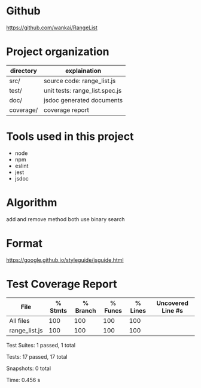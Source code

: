 # Github
https://github.com/wankai/RangeList

# Project organization

directory | explaination
--------- | ----------------------------------
src/      | source code: range_list.js
test/     | unit tests: range_list.spec.js
doc/      | jsdoc generated documents
coverage/ | coverage report

# Tools used in this project

* node
* npm
* eslint
* jest
* jsdoc

# Algorithm

add and remove method both use binary search

# Format

https://google.github.io/styleguide/jsguide.html

# Test Coverage Report

File           | % Stmts | % Branch | % Funcs | % Lines | Uncovered Line #s
---------------|---------|----------|---------|---------|-------------------
All files      |     100 |      100 |     100 |     100 |
 range_list.js |     100 |      100 |     100 |     100 |

Test Suites: 1 passed, 1 total

Tests:       17 passed, 17 total

Snapshots:   0 total

Time:        0.456 s
